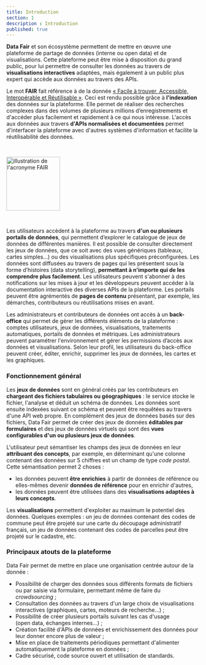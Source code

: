 ```yaml
---
title: Introduction
section: 1
description : Introduction
published: true
---
```

**Data&nbsp;Fair** et son écosystème permettent de mettre en œuvre une plateforme de partage de données (interne ou open&nbsp;data) et de visualisations. Cette plateforme peut être mise à disposition du grand public, pour lui permettre de consulter les données au travers de **visualisations interactives** adaptées, mais également à un public plus expert qui accède aux données au travers des APIs.

Le mot **FAIR** fait référence à de la donnée [« Facile à trouver, Accessible, Interopérable et Réutilisable »](https://fr.wikipedia.org/wiki/Fair_data). Ceci est rendu possible grâce à **l'indexation** des données sur la plateforme. Elle permet de réaliser des recherches complexes dans des volumes de plusieurs millions d’enregistrements et d'accéder plus facilement et rapidement à ce qui nous intéresse. L'accès aux données aux travers **d'APIs normalisées et documentées** permet d'interfacer la plateforme avec d'autres systèmes d'information et facilite la réutilisabilité des données.

<img src="./images/functional-presentation/FAIR.jpg"
     height="140" style="margin:30px auto;" alt="illustration de l'acronyme FAIR" />

Les utilisateurs accèdent à la plateforme au travers **d'un ou plusieurs portails de données**, qui permettent d’explorer le catalogue de jeux de données de différentes manières. Il est possible de consulter directement les jeux de données, que ce soit avec des vues génériques (tableaux, cartes simples...) ou des visualisations plus spécifiques préconfigurées. Les données sont diffusées au travers de pages qui les présentent sous la forme d’histoires (data storytelling), **permettant à n'importe qui de les comprendre plus facilement**. Les utilisateurs peuvent s'abonner à des notifications sur les mises à jour et les développeurs peuvent accéder à la documentation interactive des diverses APIs de la plateforme. Les portails peuvent être agrémentés de **pages de contenu** présentant, par exemple, les démarches, contributeurs ou réutilisations mises en avant.

Les administrateurs et contributeurs de données ont accès à un **back-office** qui permet de gérer les différents éléments de la plateforme : comptes utilisateurs, jeux de données, visualisations, traitements automatiques, portails de données et métriques. Les administrateurs peuvent paramétrer l'environnement et gérer les permissions d’accès aux données et visualisations. Selon leur profil, les utilisateurs du back-office peuvent créer, éditer, enrichir, supprimer les jeux de données, les cartes et les graphiques.

### Fonctionnement général
Les **jeux de données** sont en général créés par les contributeurs en **chargeant des fichiers tabulaires ou géographiques** : le service stocke le fichier, l'analyse et déduit un schéma de données. Les données sont ensuite indexées suivant ce schéma et peuvent être requêtées au travers d'une API web propre. En complément des jeux de données basés sur des fichiers, Data&nbsp;Fair permet de créer des jeux de données **éditables par formulaires** et des jeux de données virtuels qui sont des **vues configurables d'un ou plusieurs jeux de données**.

L'utilisateur peut sémantiser les champs des jeux de données en leur **attribuant des concepts**, par exemple, en déterminant qu'une colonne contenant des données sur 5 chiffres est un champ de type *code postal*. Cette sémantisation permet 2 choses : 
* les données peuvent **être enrichies** à partir de données de référence ou elles-mêmes devenir **données de référence** pour en enrichir d'autres, 
* les données peuvent être utilisées dans des **visualisations adaptées à leurs concepts**.

Les **visualisations** permettent d'exploiter au maximum le potentiel des données. Quelques exemples : un jeu de données contenant des codes de commune peut être projeté sur une carte du découpage administratif français, un jeu de données contenant des codes de parcelles peut être projeté sur le cadastre, etc.

<!-- ![FAIR](./images/functional-presentation/data_and_settings.png) -->

### Principaux atouts de la plateforme
Data&nbsp;Fair permet de mettre en place une organisation centrée autour de la donnée :
* Possibilité de charger des données sous différents formats de fichiers ou par saisie via formulaire, permettant même de faire du *crowdsourcing* ;
* Consultation des données au travers d'un large choix de visualisations interactives (graphiques, cartes, moteurs de recherche...) ;
* Possibilité de créer plusieurs portails suivant les cas d'usage (open&nbsp;data, échanges internes...) ;
* Création facilité d'APIs de données et enrichissement des données pour leur donner encore plus de valeur ;
* Mise en place de traitements périodiques permettant d'alimenter automatiquement la plateforme en données ;
* Cadre sécurisé, code source ouvert et utilisation de standards.
